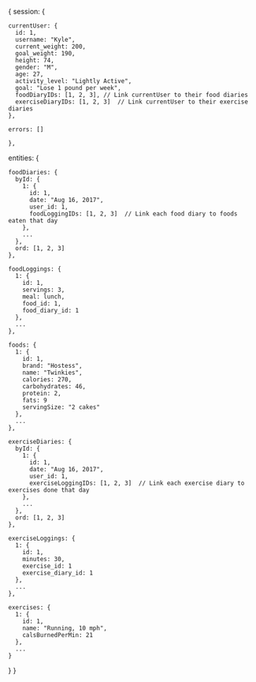 {
  session: {

    currentUser: {
      id: 1,
      username: "Kyle",
      current_weight: 200,
      goal_weight: 190,
      height: 74,
      gender: "M",
      age: 27,
      activity_level: "Lightly Active",
      goal: "Lose 1 pound per week",
      foodDiaryIDs: [1, 2, 3], // Link currentUser to their food diaries
      exerciseDiaryIDs: [1, 2, 3]  // Link currentUser to their exercise diaries
    },

    errors: []

    },

  entities: {
    <!-- Entities will only have food/exercise diaries and loggings that belong to currentUser -->
    <!-- But will have all the foods and exercises -->

    foodDiaries: {
      byId: {
        1: {
          id: 1,
          date: "Aug 16, 2017",
          user_id: 1,
          foodLoggingIDs: [1, 2, 3]  // Link each food diary to foods eaten that day
        },
        ...
      },
      ord: [1, 2, 3]
    },

    foodLoggings: {
      1: {
        id: 1,
        servings: 3,
        meal: lunch,
        food_id: 1,
        food_diary_id: 1
      },
      ...
    },

    foods: {
      1: {
        id: 1,
        brand: "Hostess",
        name: "Twinkies",
        calories: 270,
        carbohydrates: 46,
        protein: 2,
        fats: 9
        servingSize: "2 cakes"
      },
      ...
    },

    exerciseDiaries: {
      byId: {
        1: {
          id: 1,
          date: "Aug 16, 2017",
          user_id: 1,
          exerciseLoggingIDs: [1, 2, 3]  // Link each exercise diary to exercises done that day
        },
        ...
      },
      ord: [1, 2, 3]
    },

    exerciseLoggings: {
      1: {
        id: 1,
        minutes: 30,
        exercise_id: 1
        exercise_diary_id: 1
      },
      ...
    },

    exercises: {
      1: {
        id: 1,
        name: "Running, 10 mph",
        calsBurnedPerMin: 21
      },
      ...
    }
  }
}
